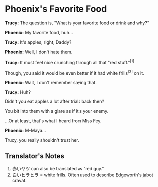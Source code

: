 # Phoenix's Favorite Food

**Trucy:** The question is, "What is your favorite food or drink and why?"

**Phoenix:** My favorite food, huh...

**Trucy:** It's apples, right, Daddy?

**Phoenix:** Well, I don't hate them.

**Trucy:** It must feel nice crunching through all that "red stuff."<sup>[1]</sup>

Though, you said it would be even better if it had white frills<sup>[2]</sup> on it.

**Phoenix:** Wait, I don't remember saying that.

**Trucy:** Huh?

Didn't you eat apples a lot after trials back then?

You bit into them with a glare as if it's your enemy.

...Or at least, that's what I heard from Miss Fey.

**Phoenix:** M-Maya...

Trucy, you really shouldn't trust her.

## Translator's Notes

1. 赤いヤツ can also be translated as "red guy."
2. 白いヒラヒラ = white frills. Often used to describe Edgeworth's jabot cravat.
